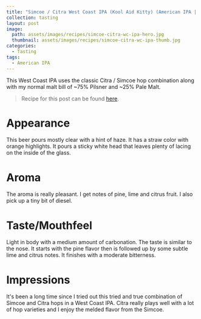 ```yaml
---
title: "Simcoe / Citra West Coast IPA (Kool Aid Kitty) (American IPA | 21A) - Tasting"
collection: tasting
layout: post
image:
  path: assets/images/recipes/simcoe-citra-wc-ipa-hero.jpg
  thumbnail: assets/images/recipes/simcoe-citra-wc-ipa-thumb.jpg
categories:
  - Tasting
tags:
  - American IPA
---
```


This West Coast IPA uses the classic Citra / Simcoe hop combination along with my normal
malt bill of ~75% Pilsner and ~25% Pale Malt.

> Recipe for this post can be found [here](/recipes/simcoe-citra-wc-ipa/).

# Appearance

This beer pours mostly clear with a hint of haze. It has a straw color with orange
highlights. It pours a sticky white head that leaves plenty of lacing on the inside
of the glass.

# Aroma

The aroma is really pleasant. I get notes of pine, lime and citrus fruit. I also
pick up a tiny bit of diesel.

# Taste/Mouthfeel

Light in body with a medium amount of carbonation. The taste is similar to the nose. It
starts with the pine flavor then is followed up by some subtle lime and citrus notes.
It finishes with a moderate bitterness.

# Impressions

It's been a long time since I tried out this tried and true combination of Simcoe and
Citra hops in a West Coast IPA. Citra really plays well with a lot of hop varieties and
I enjoy the melded flavor from the Simcoe.

